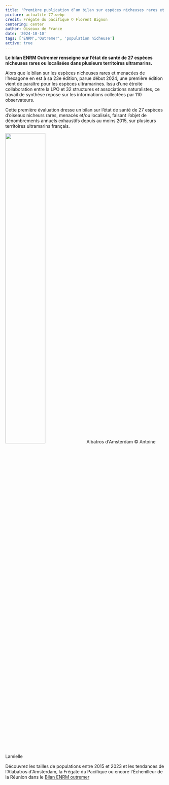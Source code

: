 ```yaml
--- 
title: 'Première publication d’un bilan sur espèces nicheuses rares et menacées d’outremer'
picture: actualite-77.webp 
credit: Frégate du pacifique © Florent Bignon 
centering: center 
author: Oiseaux de France 
date: '2024-10-10'
tags: ['ENRM','Outremer', 'population nicheuse'] 
active: true 
---
```

**Le bilan ENRM Outremer renseigne sur l’état de santé de 27 espèces nicheuses rares ou localisées dans plusieurs territoires ultramarins.**

Alors que le bilan sur les espèces nicheuses rares et menacées de l’hexagone en est à sa 23e édition, parue début 2024, une première édition vient de paraître pour les espèces ultramarines. Issu d’une étroite collaboration entre la LPO et 32 structures et associations naturalistes, ce travail de synthèse repose sur les informations collectées par 110 observateurs.

Cette première évaluation dresse un bilan sur l’état de santé de 27 espèces d’oiseaux nicheurs rares, menacés et/ou localisés, faisant l’objet de dénombrements annuels exhaustifs depuis au moins 2015, sur plusieurs territoires ultramarins français. 


<img class="InformativePagePicture" style="width: 50%" src="/news/actualite-77-AlbatrosAmsterdam.webp"/>
<span class="InformativePagePictureLegend">Albatros d'Amsterdam © Antoine Lamielle</span>

Découvrez les tailles de populations entre 2015 et 2023 et les tendances de l'Alabatros d'Amsterdam, la Frégate du Pacifique ou encore l'Échenilleur de la Réunion dans le [Bilan ENRM outremer](https://www.lpo.fr/media/read/35054/file/169-209%20Nicheurs%20rares%20Outre-mer%202023%20E2.pdf)

